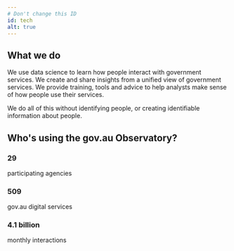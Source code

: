 ```yaml
---
# Don't change this ID
id: tech
alt: true
---
```


## What we do

We use data science to learn how people interact with government services. We create and share insights from a unified view of government services. We provide training, tools and advice to help analysts make sense of how people use their services.

We do all of this without identifying people, or creating identifiable information about people.

## Who's using the gov.au Observatory?

<h3 class = "au-display-xl mt-hero" > 29 </h3>
participating agencies

<h3 class = "au-display-xl mt-hero"> 509 </h3>  
gov.au digital services

<h3 class = "au-display-xl mt-hero"> 4.1 billion </h3>
monthly interactions
